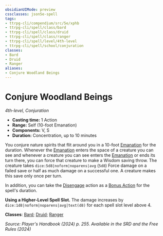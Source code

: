 ```yaml
---
obsidianUIMode: preview
cssclasses: json5e-spell
tags:
- ttrpg-cli/compendium/src/5e/xphb
- ttrpg-cli/spell/class/bard
- ttrpg-cli/spell/class/druid
- ttrpg-cli/spell/class/ranger
- ttrpg-cli/spell/level/4th-level
- ttrpg-cli/spell/school/conjuration
classes:
- Bard
- Druid
- Ranger
aliases:
- Conjure Woodland Beings
---
```

# Conjure Woodland Beings
*4th-level, Conjuration*  


- **Casting time:** 1 Action
- **Range:** Self (10-foot Emanation)
- **Components:** V, S
- **Duration:** Concentration, up to 10 minutes

You conjure nature spirits that flit around you in a 10-foot [Emanation](Інструменти%20ДМ/CLI/rules/variant-rules/emanation-area-of-effect-xphb.md) for the duration. Whenever the [Emanation](Інструменти%20ДМ/CLI/rules/variant-rules/emanation-area-of-effect-xphb.md) enters the space of a creature you can see and whenever a creature you can see enters the [Emanation](Інструменти%20ДМ/CLI/rules/variant-rules/emanation-area-of-effect-xphb.md) or ends its turn there, you can force that creature to make a Wisdom saving throw. The creature takes `dice:5d8|noform|noparens|avg` (`5d8`) Force damage on a failed save or half as much damage on a successful one. A creature makes this save only once per turn.

In addition, you can take the [Disengage](Інструменти%20ДМ/CLI/rules/actions.md#Disengage) action as a [Bonus Action](Інструменти%20ДМ/CLI/rules/variant-rules/bonus-action-xphb.md) for the spell's duration.

**Using a Higher-Level Spell Slot.** The damage increases by `dice:1d8|noform|noparens|avg|text(d8)` for each spell slot level above 4.

**Classes**: [Bard](Інструменти%20ДМ/CLI/lists/list-spells-classes-bard.md); [Druid](Інструменти%20ДМ/CLI/lists/list-spells-classes-druid.md); [Ranger](Інструменти%20ДМ/CLI/lists/list-spells-classes-ranger.md)

*Source: Player's Handbook (2024) p. 255. Available in the <span title='Systems Reference Document (5.2)'>SRD</span> and the Free Rules (2024)*